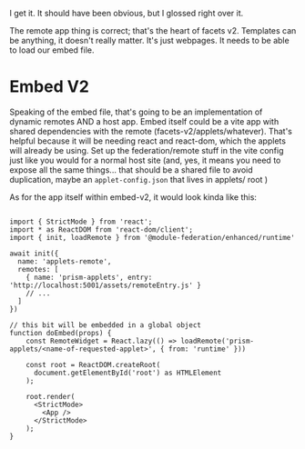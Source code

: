 I get it. It should have been obvious, but I glossed right over it.

The remote app thing is correct; that's the heart of facets v2.
Templates can be anything, it doesn't really matter. It's just webpages. It needs to be able to load our embed file.

# Embed V2 #
Speaking of the embed file, that's going to be an implementation of dynamic remotes AND a host app.
Embed itself could be a vite app with shared dependencies with the remote (facets-v2/applets/whatever). That's helpful because it will be needing react and react-dom, which the applets will already be using. Set up the federation/remote stuff in the vite config just like you would for a normal host site (and, yes, it means you need to expose all the same things... that should be a shared file to avoid duplication, maybe an `applet-config.json` that lives in applets/ root )

As for the app itself within embed-v2, it would look kinda like this:

```tsx

import { StrictMode } from 'react';
import * as ReactDOM from 'react-dom/client';
import { init, loadRemote } from '@module-federation/enhanced/runtime'

await init({
  name: 'applets-remote',
  remotes: [
    { name: 'prism-applets', entry: 'http://localhost:5001/assets/remoteEntry.js' }
    // ...
  ]
})

// this bit will be embedded in a global object
function doEmbed(props) {
    const RemoteWidget = React.lazy(() => loadRemote('prism-applets/<name-of-requested-applet>', { from: 'runtime' }))
    
    const root = ReactDOM.createRoot(
      document.getElementById('root') as HTMLElement
    );
    
    root.render(
      <StrictMode>
        <App />
      </StrictMode>
    );
}
```


